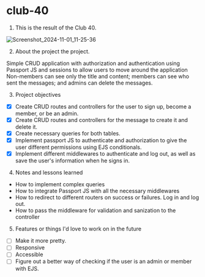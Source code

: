 # club-40

1. This is the result of the Club 40.

![Screenshot_2024-11-01_11-25-36](https://github.com/user-attachments/assets/f61a5843-476e-4412-931d-ff96b7964806)

2. About the project the project.

Simple CRUD application with authorization and authentication using Passport JS and sessions to allow users to move around the application
Non-members can see only the title and content; members can see who sent the messages; and admins can delete the messages.

3. Project objectives

- [x] Create CRUD routes and controllers for the user to sign up, become a member, or be an admin.
- [x] Create CRUD routes and controllers for the message to create it and delete it.
- [x] Create necessary queries for both tables.
- [x] Implement passport JS to authenticate and authorization to give the user different permissions using EJS conditionals.
- [x] Implement different middlewares to authenticate and log out, as well as save the user's information when he signs in.

4. Notes and lessons learned

- How to implement complex queries
- How to integrate Passport JS with all the necessary middlewares
- How to redirect to different routers on success or failures. Log in and log out.
- How to pass the middleware for validation and sanization to the controller

5. Features or things I'd love to work on in the future

- [ ] Make it more pretty.
- [ ] Responsive
- [ ] Accessible
- [ ] Figure out a better way of checking if the user is an admin or member with EJS.
